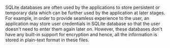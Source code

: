 
SQLite databases are often used by the applications to store persistent
or temporary data which can be further used by the application at later
stages. For example, in order to provide seamless experience to the
user, an application may store user credentials in SQLite database so
that the user doesn't need to enter them again later on. However, these
databases don't have any built-in support for encryption and hence, all
the information is stored in plain-text format in these files.
